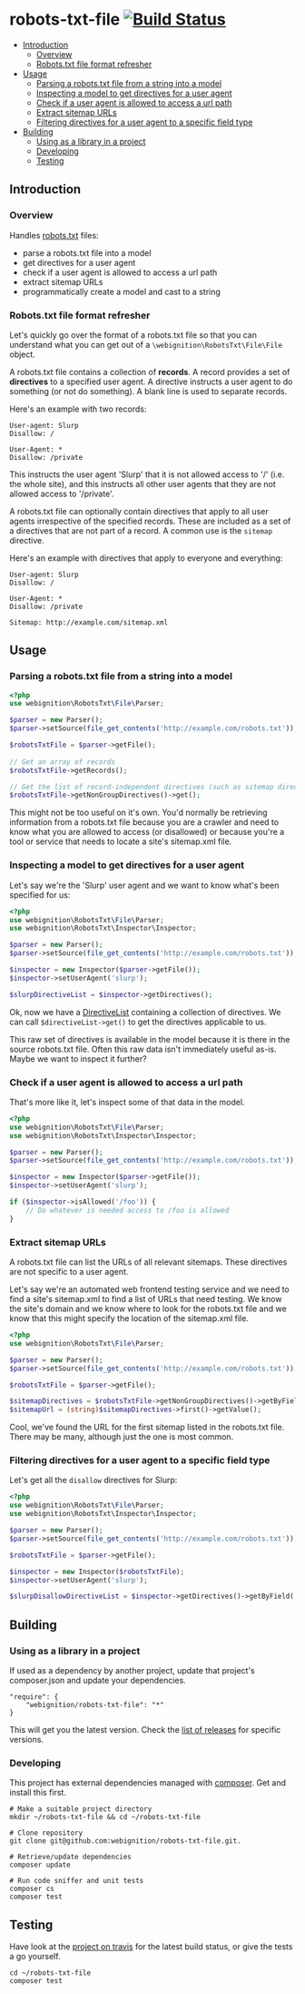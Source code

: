 # robots-txt-file [![Build Status](https://secure.travis-ci.org/webignition/robots-txt-file.png?branch=master)](http://travis-ci.org/webignition/robots-txt-file)

- [Introduction](#introduction)
  - [Overview](#overview)
  - [Robots.txt file format refresher](#robots.txt-file-format-refresher)
- [Usage](#usage)
  - [Parsing a robots.txt file from a string into a model](#parsing-a-robots.txt-file-from-a-string-into-a-model)
  - [Inspecting a model to get directives for a user agent](#inspecting-a-model-to-get-directives-for-a-user-agent)
  - [Check if a user agent is allowed to access a url path](#check-if-a-user-agent-is-allowed-to-access-a-url-path)
  - [Extract sitemap URLs](#extract-sitemap-urls)
  - [Filtering directives for a user agent to a specific field type](#filtering-directives-for-a-user-agent-to-a-specific-field-type)
- [Building](#building)
  - [Using as a library in a project](#using-as-a-library-in-a-project)
  - [Developing](#developing)
  - [Testing](#testing)
  
## Introduction  

### Overview

Handles [robots.txt][1] files:

 - parse a robots.txt file into a model
 - get directives for a user agent
 - check if a user agent is allowed to access a url path
 - extract sitemap URLs
 - programmatically create a model and cast to a string

### Robots.txt file format refresher

Let's quickly go over the format of a robots.txt file so that you can understand what you can get out of a `\webignition\RobotsTxt\File\File` object.

A robots.txt file contains a collection of **records**. A record provides a set of **directives** to a specified user agent. A directive instructs a user agent to do something (or not do something). A blank line is used to separate records.

Here's an example with two records:

    User-agent: Slurp
    Disallow: /

    User-Agent: *
    Disallow: /private

This instructs the user agent 'Slurp' that it is not allowed access to '/' (i.e. the whole site), and this instructs all other user agents that they are not allowed access to '/private'.

A robots.txt file can optionally contain directives that apply to all user agents irrespective of the specified records. These are included as a set of a directives that are not part of a record. A common use is the `sitemap` directive.

Here's an example with directives that apply to everyone and everything:

    User-agent: Slurp
    Disallow: /

    User-Agent: *
    Disallow: /private

    Sitemap: http://example.com/sitemap.xml

## Usage

### Parsing a robots.txt file from a string into a model
```php
<?php
use webignition\RobotsTxt\File\Parser;

$parser = new Parser();
$parser->setSource(file_get_contents('http://example.com/robots.txt'));

$robotsTxtFile = $parser->getFile();
 
// Get an array of records
$robotsTxtFile->getRecords();

// Get the list of record-independent directives (such as sitemap directives):
$robotsTxtFile->getNonGroupDirectives()->get();
```

This might not be too useful on it's own. You'd normally be retrieving information from a robots.txt file because
you are a crawler and need to know what you are allowed to access (or disallowed) or because you're a tool or
service that needs to locate a site's sitemap.xml file.

### Inspecting a model to get directives for a user agent

Let's say we're the 'Slurp' user agent and we want to know what's been specified for us:

```php
<?php
use webignition\RobotsTxt\File\Parser;
use webignition\RobotsTxt\Inspector\Inspector;

$parser = new Parser();
$parser->setSource(file_get_contents('http://example.com/robots.txt'));

$inspector = new Inspector($parser->getFile());
$inspector->setUserAgent('slurp');

$slurpDirectiveList = $inspector->getDirectives();
```

Ok, now we have a [DirectiveList](https://github.com/webignition/robots-txt-file/blob/master/src/webignition/RobotsTxt/DirectiveList/DirectiveList.php)
containing a collection of directives. We can call `$directiveList->get()` to get the directives applicable to us.

This raw set of directives is available in the model because it is
there in the source robots.txt file. Often this raw data isn't
immediately useful as-is. Maybe we want to inspect it further?

### Check if a user agent is allowed to access a url path

That's more like it, let's inspect some of that data in the model.

```php
<?php
use webignition\RobotsTxt\File\Parser;
use webignition\RobotsTxt\Inspector\Inspector;

$parser = new Parser();
$parser->setSource(file_get_contents('http://example.com/robots.txt'));

$inspector = new Inspector($parser->getFile());
$inspector->setUserAgent('slurp');

if ($inspector->isAllowed('/foo')) {
    // Do whatever is needed access to /foo is allowed
}
```

### Extract sitemap URLs

A robots.txt file can list the URLs of all relevant sitemaps. These directives
are not specific to a user agent.

Let's say we're an automated web frontend testing service and we need to find a site's sitemap.xml to find a list
of URLs that need testing. We know the site's domain and we know where to look for the robots.txt file and we know
that this might specify the location of the sitemap.xml file.

```php
<?php
use webignition\RobotsTxt\File\Parser;

$parser = new Parser();
$parser->setSource(file_get_contents('http://example.com/robots.txt'));

$robotsTxtFile = $parser->getFile();

$sitemapDirectives = $robotsTxtFile->getNonGroupDirectives()->getByField('sitemap');
$sitemapUrl = (string)$sitemapDirectives->first()->getValue();
```

Cool, we've found the URL for the first sitemap listed in the robots.txt file. 
There may be many, although just the one is most common.

### Filtering directives for a user agent to a specific field type

Let's get all the `disallow` directives for Slurp:

```php
<?php
use webignition\RobotsTxt\File\Parser;
use webignition\RobotsTxt\Inspector\Inspector;

$parser = new Parser();
$parser->setSource(file_get_contents('http://example.com/robots.txt'));

$robotsTxtFile = $parser->getFile();

$inspector = new Inspector($robotsTxtFile);
$inspector->setUserAgent('slurp');

$slurpDisallowDirectiveList = $inspector->getDirectives()->getByField('disallow');
```

## Building

### Using as a library in a project
If used as a dependency by another project, update that project's composer.json
and update your dependencies.

    "require": {
        "webignition/robots-txt-file": "*"      
    }
    
This will get you the latest version. Check the [list of releases](https://github.com/webignition/robots-txt-file/releases) for specific versions.    

### Developing
This project has external dependencies managed with [composer][3]. Get and install this first.

    # Make a suitable project directory
    mkdir ~/robots-txt-file && cd ~/robots-txt-file

    # Clone repository
    git clone git@github.com:webignition/robots-txt-file.git.

    # Retrieve/update dependencies
    composer update
    
    # Run code sniffer and unit tests
    composer cs
    composer test

## Testing
Have look at the [project on travis][4] for the latest build status, or give the tests
a go yourself.

    cd ~/robots-txt-file
    composer test


[1]: http://www.robotstxt.org/
[2]: https://github.com/webignition/robots-txt-parser
[3]: http://getcomposer.org
[4]: http://travis-ci.org/webignition/robots-txt-file/builds
